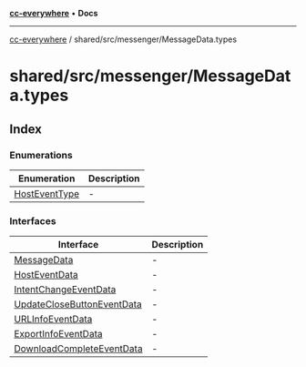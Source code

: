 [**cc-everywhere**](../../../../index.md) • **Docs**

***

[cc-everywhere](../../../../index.md) / shared/src/messenger/MessageData.types

# shared/src/messenger/MessageData.types

## Index

### Enumerations

| Enumeration | Description |
| ------ | ------ |
| [HostEventType](enumerations/HostEventType.md) | - |

### Interfaces

| Interface | Description |
| ------ | ------ |
| [MessageData](interfaces/MessageData.md) | - |
| [HostEventData](interfaces/HostEventData.md) | - |
| [IntentChangeEventData](interfaces/IntentChangeEventData.md) | - |
| [UpdateCloseButtonEventData](interfaces/UpdateCloseButtonEventData.md) | - |
| [URLInfoEventData](interfaces/URLInfoEventData.md) | - |
| [ExportInfoEventData](interfaces/ExportInfoEventData.md) | - |
| [DownloadCompleteEventData](interfaces/DownloadCompleteEventData.md) | - |
